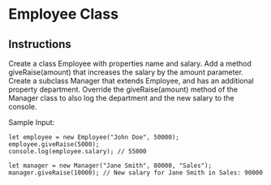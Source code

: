 # Employee Class

## Instructions

Create a class Employee with properties name and salary. Add a method giveRaise(amount) that increases the salary by the amount parameter. Create a subclass Manager that extends Employee, and has an additional property department. Override the giveRaise(amount) method of the Manager class to also log the department and the new salary to the console.

Sample Input:

```
let employee = new Employee("John Doe", 50000);
employee.giveRaise(5000);
console.log(employee.salary); // 55000

let manager = new Manager("Jane Smith", 80000, "Sales");
manager.giveRaise(10000); // New salary for Jane Smith in Sales: 90000
```
